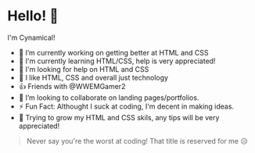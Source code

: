 # Hello! 👋

I'm Cynamical!

- 🔭 I’m currently working on getting better at HTML and CSS
- 🏫 I'm currently learning HTML/CSS, help is very appreciated!
- 🤔 I'm looking for help on HTML and CSS
- 👀 I like HTML, CSS and overall just technology
- 👍 Friends with @WWEMGamer2
- 👯 I’m looking to collaborate on landing pages/portfolios.
- ⚡ Fun Fact: Althought I suck at coding, I'm decent in making ideas.
- 🌱 Trying to grow my HTML and CSS skils, any tips will be very appreciated!


> Never say you're the worst at coding! That title is reserved for me 😥
